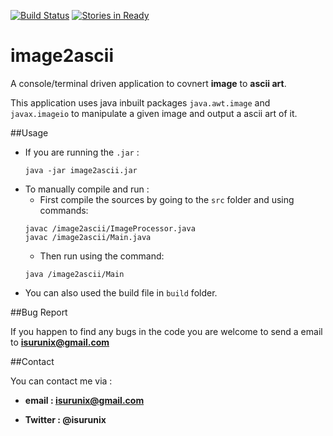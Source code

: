 [![Build Status](https://travis-ci.org/isurunix/image2ascii.svg?branch=master)](https://travis-ci.org/isurunix/image2ascii)
[![Stories in Ready](https://badge.waffle.io/isurunix/image2ascii.png?label=ready&title=Ready)](https://waffle.io/isurunix/image2ascii)
# image2ascii

A console/terminal driven application to covnert **image** to **ascii art**.

This application uses java inbuilt packages `java.awt.image` and `javax.imageio`
to manipulate a given image and output a ascii art of it.	

##Usage

- If you are running the `.jar` :
  ```
  java -jar image2ascii.jar
  ```
- To manually compile and run :
  - First compile the sources by going to the `src` folder and using commands: 
  ```
  javac /image2ascii/ImageProcessor.java
  javac /image2ascii/Main.java
  ```
  - Then run using the command:
  ```
  java /image2ascii/Main
  ```
- You can also used the build file in `build` folder.
  
##Bug Report


If you happen to find any bugs in the code you are welcome to send
a email to **isurunix@gmail.com**

##Contact

You can contact me via :

- **email 	: isurunix@gmail.com**

- **Twitter	: @isurunix**
